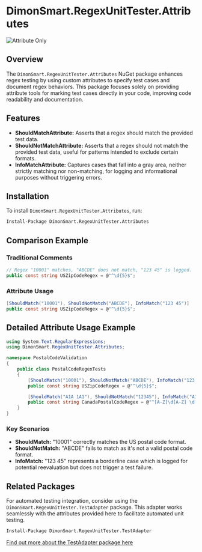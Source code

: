 # DimonSmart.RegexUnitTester.Attributes

![Attribute Only](https://example.com/attribute-only-label.png)

## Overview
The `DimonSmart.RegexUnitTester.Attributes` NuGet package enhances regex testing by using custom attributes to specify test cases and document regex behaviors. This package focuses solely on providing attribute tools for marking test cases directly in your code, improving code readability and documentation.

## Features
- **ShouldMatchAttribute:** Asserts that a regex should match the provided test data.
- **ShouldNotMatchAttribute:** Asserts that a regex should not match the provided test data, useful for patterns intended to exclude certain formats.
- **InfoMatchAttribute:** Captures cases that fall into a gray area, neither strictly matching nor non-matching, for logging and informational purposes without triggering errors.

## Installation
To install `DimonSmart.RegexUnitTester.Attributes`, run:
```bash
Install-Package DimonSmart.RegexUnitTester.Attributes
```

## Comparison Example
### Traditional Comments
```csharp
// Regex "10001" matches, "ABCDE" does not match, "123 45" is logged.
public const string USZipCodeRegex = @"^\d{5}$";
```

### Attribute Usage
```csharp
[ShouldMatch("10001"), ShouldNotMatch("ABCDE"), InfoMatch("123 45")]
public const string USZipCodeRegex = @"^\d{5}$";
```

## Detailed Attribute Usage Example
```csharp
using System.Text.RegularExpressions;
using DimonSmart.RegexUnitTester.Attributes;

namespace PostalCodeValidation
{
    public class PostalCodeRegexTests
    {
        [ShouldMatch("10001"), ShouldNotMatch("ABCDE"), InfoMatch("123 45")]
        public const string USZipCodeRegex = @"^\d{5}$";

        [ShouldMatch("A1A 1A1"), ShouldNotMatch("12345"), InfoMatch("A1A-1A1")]
        public const string CanadaPostalCodeRegex = @"^[A-Z]\d[A-Z] \d[A-Z]\d$";
    }
}
```

### Key Scenarios
- **ShouldMatch:** "10001" correctly matches the US postal code format.
- **ShouldNotMatch:** "ABCDE" fails to match as it's not a valid postal code format.
- **InfoMatch:** "123 45" represents a borderline case which is logged for potential reevaluation but does not trigger a test failure.

## Related Packages
For automated testing integration, consider using the `DimonSmart.RegexUnitTester.TestAdapter` package. This adapter works seamlessly with the attributes provided here to facilitate automated unit testing.

```bash
Install-Package DimonSmart.RegexUnitTester.TestAdapter
```
[Find out more about the TestAdapter package here](https://nuget.org/packages/DimonSmart.RegexUnitTester.TestAdapter)
```
